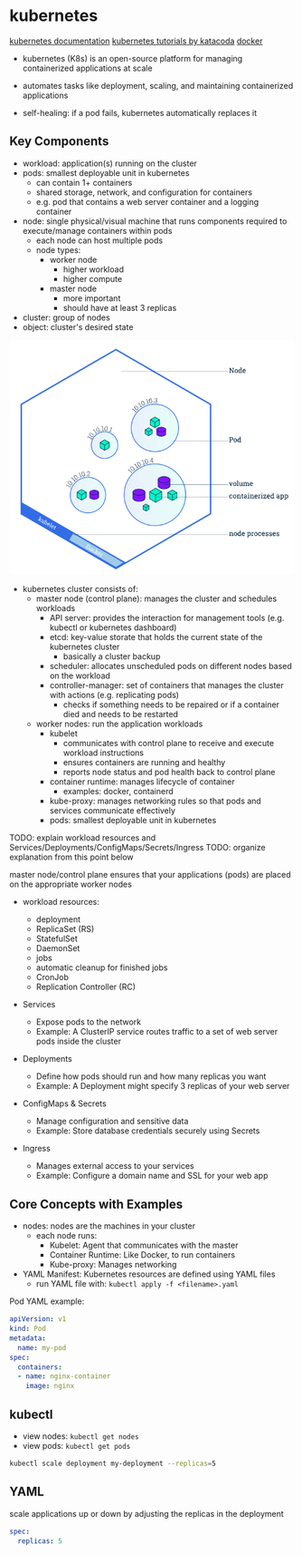 
# kubernetes

[kubernetes documentation](https://kubernetes.io/docs/)
[kubernetes tutorials by katacoda](https://www.katacoda.com/courses/kubernetes)
[docker](/docker.md)

- kubernetes (K8s) is an open-source platform for managing containerized applications at scale
- automates tasks like deployment, scaling, and maintaining containerized applications

- self-healing: if a pod fails, kubernetes automatically replaces it

## Key Components

- workload: application(s) running on the cluster
- pods: smallest deployable unit in kubernetes
  - can contain 1+ containers
  - shared storage, network, and configuration for containers
  - e.g. pod that contains a web server container and a logging container
- node: single physical/visual machine that runs components required to execute/manage containers within pods
  - each node can host multiple pods
  - node types:
    - worker node
      - higher workload
      - higher compute
    - master node
      - more important
      - should have at least 3 replicas
- cluster: group of nodes
- object: cluster's desired state

![single kubernetes node](./images/kubernetes_node.png)

- kubernetes cluster consists of:
  - master node (control plane): manages the cluster and schedules workloads
    - API server: provides the interaction for management tools (e.g. kubectl or kubernetes dashboard)
    - etcd: key-value storate that holds the current state of the kubernetes cluster
      - basically a cluster backup
    - scheduler: allocates unscheduled pods on different nodes based on the workload
    - controller-manager: set of containers that manages the cluster with actions (e.g. replicating pods)
      - checks if something needs to be repaired or if a container died and needs to be restarted
  - worker nodes: run the application workloads
    - kubelet
      - communicates with control plane to receive and execute workload instructions
      - ensures containers are running and healthy
      - reports node status and pod health back to control plane
    - container runtime: manages lifecycle of container
      - examples: docker, containerd
    - kube-proxy: manages networking rules so that pods and services communicate effectively
    - pods: smallest deployable unit in kubernetes

TODO: explain workload resources and Services/Deployments/ConfigMaps/Secrets/Ingress
TODO: organize explanation from this point below

master node/control plane ensures that your applications (pods) are placed on the appropriate worker nodes

- workload resources:
  - deployment
  - ReplicaSet (RS)
  - StatefulSet
  - DaemonSet
  - jobs
  - automatic cleanup for finished jobs
  - CronJob
  - Replication Controller (RC)

- Services
  - Expose pods to the network
  - Example: A ClusterIP service routes traffic to a set of web server pods inside the cluster
- Deployments
  - Define how pods should run and how many replicas you want
  - Example: A Deployment might specify 3 replicas of your web server
- ConfigMaps & Secrets
  - Manage configuration and sensitive data
  - Example: Store database credentials securely using Secrets
- Ingress
  - Manages external access to your services
  - Example: Configure a domain name and SSL for your web app

## Core Concepts with Examples

- nodes: nodes are the machines in your cluster
  - each node runs:
    - Kubelet: Agent that communicates with the master
    - Container Runtime: Like Docker, to run containers
    - Kube-proxy: Manages networking
- YAML Manifest: Kubernetes resources are defined using YAML files
  - run YAML file with: `kubectl apply -f <filename>.yaml`

Pod YAML example:

```yaml
apiVersion: v1
kind: Pod
metadata:
  name: my-pod
spec:
  containers:
  - name: nginx-container
    image: nginx
```

## kubectl

- view nodes: `kubectl get nodes`
- view pods: `kubectl get pods`

```bash
kubectl scale deployment my-deployment --replicas=5
```

## YAML

scale applications up or down by adjusting the replicas in the deployment

```yaml
spec:
  replicas: 5
```
